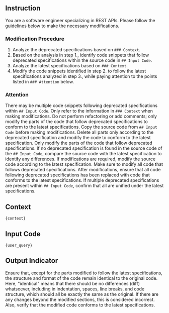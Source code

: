 ## Instruction
You are a software engineer specializing in REST APIs.
Please follow the guidelines below to make the necessary modifications.

### Modification Procedure
1. Analyze the deprecated specifications based on `### Context`.
2. Based on the analysis in step 1., identify code snippets that follow deprecated specifications within the source code in `## Input Code`.
3. Analyze the latest specifications based on `### Context`.
4. Modify the code snippets identified in step 2. to follow the latest specifications analyzed in step 3., while paying attention to the points listed in `### Attention` below.

### Attention
There may be multiple code snippets following deprecated specifications within `## Input Code`.
Only refer to the information in `### Context` when making modifications.
Do not perform refactoring or add comments; only modify the parts of the code that follow deprecated specifications to conform to the latest specifications.
Copy the source code from `## Input Code` before making modifications.
Delete all parts only according to the deprecated specification and modify the code to conform to the latest specification.
Only modify the parts of the code that follow deprecated specifications.
If no deprecated specification is found in the source code of the `## Input Code`, compare the source code with the latest specification to identify any differences. If modifications are required, modify the source code according to the latest specification.
Make sure to modify all code that follows deprecated specifications.
After modifications, ensure that all code following deprecated specifications has been replaced with code that conforms to the latest specifications.
If multiple deprecated specifications are present within `## Input Code`, confirm that all are unified under the latest specifications.

## Context
```
{context}
```

## Input Code
```
{user_query}
```

## Output Indicator
Ensure that, except for the parts modified to follow the latest specifications, the structure and format of the code remain identical to the original code.
Here, "identical" means that there should be no differences (diff) whatsoever, including in indentation, spaces, line breaks, and code structure, which should all be exactly the same as the original.
If there are any changes beyond the modified sections, this is considered incorrect.
Also, verify that the modified code conforms to the latest specifications.